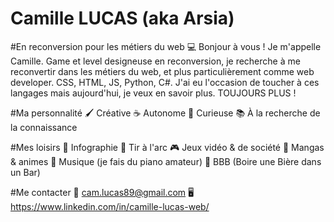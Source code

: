 # Camille LUCAS (aka Arsia)
#En reconversion pour les métiers du web 💻
Bonjour à vous !
Je m'appelle Camille. Game et level designeuse en reconversion, je recherche à me reconvertir dans les métiers du web, et plus particulièrement comme web developer.
CSS, HTML, JS, Python, C#. J'ai eu l'occasion de toucher à ces langages mais aujourd'hui, je veux en savoir plus. TOUJOURS PLUS !

#Ma personnalité
🖌️ Créative      ☕ Autonome
👀 Curieuse      📚 À la recherche de la connaissance

#Mes loisirs
🎨 Infographie                            🎯 Tir à l'arc
🎮 Jeux vidéo & de société                🍣 Mangas & animes
🎼 Musique (je fais du piano amateur)     🍻 BBB (Boire une Bière dans un Bar)


#Me contacter
📧 cam.lucas89@gmail.com
🖥️ https://www.linkedin.com/in/camille-lucas-web/
